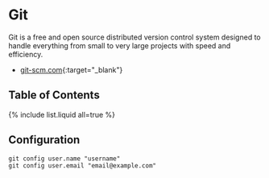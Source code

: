 # Git

Git is a free and open source distributed version control system designed to handle everything from small to very large projects with speed and efficiency.

- [git-scm.com](https://git-scm.com){:target="_blank"}

## Table of Contents

{% include list.liquid all=true %}

## Configuration

```shell
git config user.name "username"
git config user.email "email@example.com"
```
